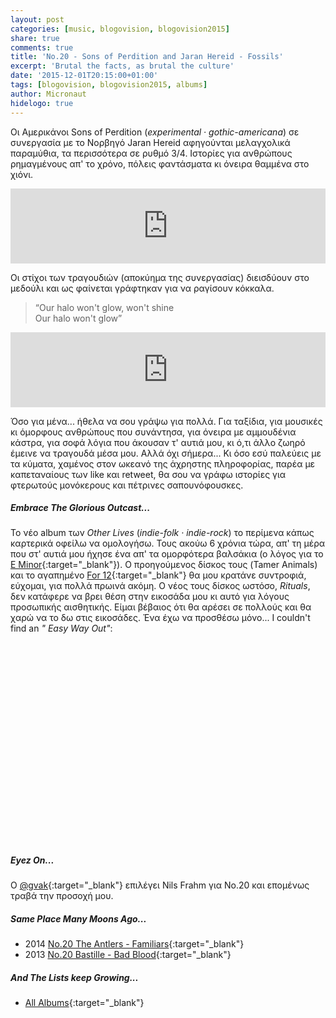 ```yaml
---
layout: post
categories: [music, blogovision, blogovision2015]
share: true
comments: true
title: 'No.20 - Sons of Perdition and Jaran Hereid - Fossils'
excerpt: 'Brutal the facts, as brutal the culture'
date: '2015-12-01T20:15:00+01:00'
tags: [blogovision, blogovision2015, albums]
author: Micronaut
hidelogo: true
---
```

Οι Αμερικάνοι  Sons of Perdition (*experimental · gothic-americana*) σε συνεργασία με το Νορβηγό Jaran Hereid αφηγούνται μελαγχολικά παραμύθια, τα περισσότερα σε ρυθμό 3/4. Ιστορίες για ανθρώπους ρημαγμένους απ' το χρόνο, πόλεις φαντάσματα κι όνειρα θαμμένα στο χιόνι.

<iframe style="border: 0; width: 100%; height: 120px;" src="http://bandcamp.com/EmbeddedPlayer/album=1644610627/size=large/bgcol=ffffff/linkcol=0687f5/tracklist=false/artwork=small/track=2427701152/transparent=true/" seamless><a href="http://sonsofperdition.bandcamp.com/album/fossils">Fossils by Sons of Perdition and Jaran Hereid</a></iframe>

Οι στίχοι των τραγουδιών (αποκύημα της συνεργασίας) διεισδύουν στο μεδούλι και ως φαίνεται γράφτηκαν για να ραγίσουν κόκκαλα.

>&ldquo;Our halo won't glow, won't shine<br>
>Our halo won't glow&rdquo;

<iframe style="border: 0; width: 100%; height: 120px;" src="http://bandcamp.com/EmbeddedPlayer/album=1644610627/size=large/bgcol=ffffff/linkcol=0687f5/tracklist=false/artwork=small/track=256152446/transparent=true/" seamless><a href="http://sonsofperdition.bandcamp.com/album/fossils">Fossils by Sons of Perdition and Jaran Hereid</a></iframe>

Όσο για μένα... ήθελα να σου γράψω για πολλά. Για ταξίδια, για μουσικές κι όμορφους ανθρώπους που συνάντησα, για όνειρα με αμμουδένια κάστρα, για σοφά λόγια που άκουσαν τ' αυτιά μου, κι ό,τι άλλο ζωηρό έμεινε να τραγουδά μέσα μου.  Αλλά όχι σήμερα... Κι όσο εσύ παλεύεις με τα κύματα, χαμένος στον ωκεανό της άχρηστης πληροφορίας, παρέα με καπεταναίους των like και retweet, θα σου να γράφω ιστορίες για φτερωτούς μονόκερους και πέτρινες σαπουνόφουσκες.

<div class="text-divider"></div>

##### Embrace The Glorious Outcast...
Το νέο album των *Other Lives* (*indie-folk · indie-rock*) το περίμενα κάπως καρτερικά οφείλω να ομολογήσω. Τους ακούω 6 χρόνια τώρα, απ' τη μέρα που στ' αυτιά μου ήχησε ένα απ' τα ομορφότερα βαλσάκια (ο λόγος για το  [E Minor](https://www.youtube.com/watch?v=kOhO-TfRcZU){:target="_blank"}). Ο προηγούμενος δίσκος τους (Tamer Animals) και το αγαπημένο [For 12](https://www.youtube.com/watch?v=AWMqgeIDJs8){:target="_blank"} θα μου κρατάνε συντροφιά, εύχομαι, για πολλά πρωινά ακόμη. Ο νέος τους δίσκος ωστόσο, *Rituals*, δεν κατάφερε να βρει θέση στην εικοσάδα μου κι αυτό για λόγους προσωπικής αισθητικής. Είμαι βέβαιος ότι θα αρέσει σε πολλούς και θα χαρώ να το δω στις εικοσάδες. Ένα έχω να προσθέσω μόνο... Ι couldn't find an *" Easy Way Out"*:

<div class="invisible">
<figure class="center">
	<iframe width="70%" height="320" src="about:blank" data-src="https://www.youtube.com/embed/DyZSoSxQ6Wk" frameborder="0" allowfullscreen>&nbsp;</iframe>
</figure>
</div>

<div class="text-divider"></div>

##### <i class="fa fa-hand-o-right"></i> Eyez Οn...

O [‏@gvak](http://voice-inertia.blogspot.gr/2015/12/blogovision-2015-20-nils-frahm-solo.html?view=classic){:target="_blank"} επιλέγει Nils Frahm για Νο.20 και επομένως τραβά την προσοχή μου.

##### <i class="fa fa-hand-o-right"></i> Same Place Many Moons Ago...

* 2014 [No.20 The Antlers - Familiars](/music/blogovision/blogovision2014/blogovision2014-no20/){:target="_blank"}
* 2013 [No.20 Bastille - Bad Blood](/music/blogovision/blogovision2013/blogovision2013-no20/){:target="_blank"}

##### <i class="fa fa-hand-o-right"></i> And The Lists keep Growing...

* [All Albums](/music/new-albums-2015/){:target="_blank"}